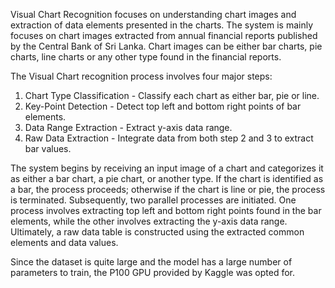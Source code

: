 Visual Chart Recognition focuses on understanding chart images and extraction of data elements presented in the charts. The system is mainly focuses on chart images extracted from annual financial reports published by the Central Bank of Sri Lanka. Chart images can be either bar charts, pie charts, line charts or any other type found in the financial reports.

The Visual Chart recognition process involves four major steps:
1. Chart Type Classification - Classify each chart as either bar, pie or line.
2. Key-Point Detection - Detect top left and bottom right points of bar elements.
3. Data Range Extraction - Extract y-axis data range.
4. Raw Data Extraction - Integrate data from both step 2 and 3 to extract bar values.

The system begins by receiving an input image of a chart and categorizes it as either a bar chart, a pie chart, or another type. If the chart is identified as a bar, the process proceeds; otherwise if the chart is line or pie, the process is terminated. Subsequently, two parallel processes are initiated. One process involves extracting top left and bottom right points found in the bar elements, while the other involves extracting the y-axis data range. Ultimately, a raw data table is constructed using the extracted common elements and data values.

Since the dataset is quite large and the model has a large number of parameters to train, the P100 GPU provided by Kaggle was opted for.
